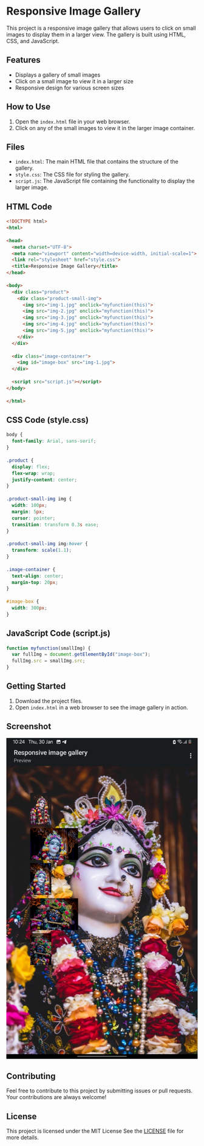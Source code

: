 # Responsive Image Gallery

This project is a responsive image gallery that allows users to click on small images to display them in a larger view. The gallery is built using HTML, CSS, and JavaScript.

## Features

- Displays a gallery of small images
- Click on a small image to view it in a larger size
- Responsive design for various screen sizes

## How to Use

1. Open the `index.html` file in your web browser.
2. Click on any of the small images to view it in the larger image container.

## Files

- `index.html`: The main HTML file that contains the structure of the gallery.
- `style.css`: The CSS file for styling the gallery.
- `script.js`: The JavaScript file containing the functionality to display the larger image.

## HTML Code

```html
<!DOCTYPE html>
<html>

<head>
  <meta charset="UTF-8">
  <meta name="viewport" content="width=device-width, initial-scale=1">
  <link rel="stylesheet" href="style.css">
  <title>Responsive Image Gallery</title>
</head>

<body>
  <div class="product">
    <div class="product-small-img">
      <img src="img-1.jpg" onclick="myfunction(this)">
      <img src="img-2.jpg" onclick="myfunction(this)">
      <img src="img-3.jpg" onclick="myfunction(this)">
      <img src="img-4.jpg" onclick="myfunction(this)">
      <img src="img-5.jpg" onclick="myfunction(this)">
    </div>
  </div>
  
  <div class="image-container">
    <img id="image-box" src="img-1.jpg">
  </div>
  
  <script src="script.js"></script>
</body>

</html>
```

## CSS Code (style.css)

```css
body {
  font-family: Arial, sans-serif;
}

.product {
  display: flex;
  flex-wrap: wrap;
  justify-content: center;
}

.product-small-img img {
  width: 100px;
  margin: 5px;
  cursor: pointer;
  transition: transform 0.3s ease;
}

.product-small-img img:hover {
  transform: scale(1.1);
}

.image-container {
  text-align: center;
  margin-top: 20px;
}

#image-box {
  width: 300px;
}
```

## JavaScript Code (script.js)

```javascript
function myfunction(smallImg) {
  var fullImg = document.getElementById("image-box");
  fullImg.src = smallImg.src;
}
```

## Getting Started

1. Download the project files.
2. Open `index.html` in a web browser to see the image gallery in action.

## Screenshot
![Image Gallery Screenshot](Screenshot.jpg)

## Contributing

Feel free to contribute to this project by submitting issues or pull requests. Your contributions are always welcome!

## License

This project is licensed under the MIT License See the [LICENSE](LICENSE) file for more details.


```
